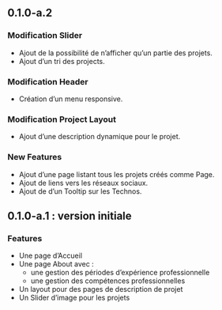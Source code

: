 ## 0.1.0-a.2

### Modification Slider

- Ajout de la possibilité de n’afficher qu’un partie des projets.
- Ajout d’un tri des projects.

### Modification Header

- Création d’un menu responsive.

### Modification Project Layout

- Ajout d’une description dynamique pour le projet.

### New Features

- Ajout d’une page listant tous les projets créés comme Page.
- Ajout de liens vers les réseaux sociaux.
- Ajout de d’un Tooltip sur les Technos.

## 0.1.0-a.1 : version initiale

### Features

- Une page d’Accueil
- Une page About avec :
    - une gestion des périodes d’expérience professionnelle
    - une gestion des compétences professionnelles
- Un layout pour des pages de description de projet
- Un Slider d’image pour les projets